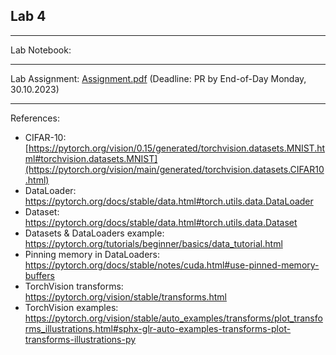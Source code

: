 ## Lab 4

***
Lab Notebook: 

***
Lab Assignment: [Assignment.pdf](./Assignment.pdf) (Deadline: PR by End-of-Day Monday, 30.10.2023)

***
References:
 - CIFAR-10: [https://pytorch.org/vision/0.15/generated/torchvision.datasets.MNIST.html#torchvision.datasets.MNIST](https://pytorch.org/vision/main/generated/torchvision.datasets.CIFAR10.html)
 - DataLoader: https://pytorch.org/docs/stable/data.html#torch.utils.data.DataLoader
 - Dataset: https://pytorch.org/docs/stable/data.html#torch.utils.data.Dataset
 - Datasets & DataLoaders example: https://pytorch.org/tutorials/beginner/basics/data_tutorial.html
 - Pinning memory in DataLoaders: https://pytorch.org/docs/stable/notes/cuda.html#use-pinned-memory-buffers
 - TorchVision transforms: https://pytorch.org/vision/stable/transforms.html
 - TorchVision examples: https://pytorch.org/vision/stable/auto_examples/transforms/plot_transforms_illustrations.html#sphx-glr-auto-examples-transforms-plot-transforms-illustrations-py
